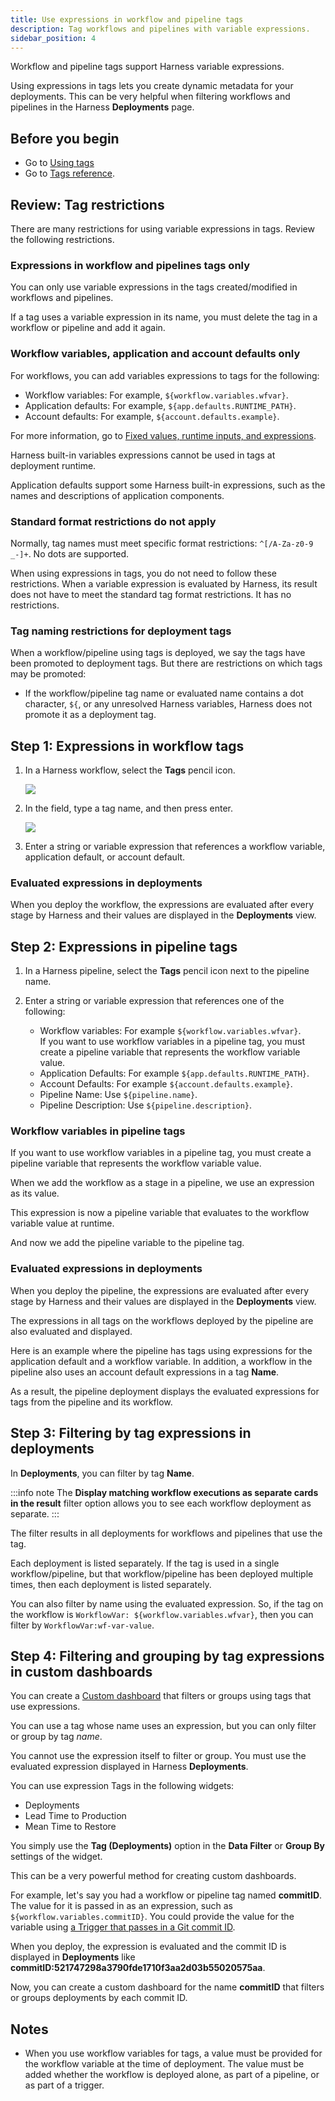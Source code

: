```yaml
---
title: Use expressions in workflow and pipeline tags
description: Tag workflows and pipelines with variable expressions.
sidebar_position: 4
---
```


Workflow and pipeline tags support Harness variable expressions.

Using expressions in tags lets you create dynamic metadata for your deployments. This can be very helpful when filtering workflows and pipelines in the Harness **Deployments** page.

## Before you begin

* Go to [Using tags](tags.md)
* Go to [Tags reference](/docs/platform/references/tags-reference/).

## Review: Tag restrictions

There are many restrictions for using variable expressions in tags. Review the following restrictions.

### Expressions in workflow and pipelines tags only

You can only use variable expressions in the tags created/modified in workflows and pipelines.

If a tag uses a variable expression in its name, you must delete the tag in a workflow or pipeline and add it again.

### Workflow variables, application and account defaults only

For workflows, you can add variables expressions to tags for the following:

* Workflow variables: For example, `${workflow.variables.wfvar}`.
* Application defaults: For example, `${app.defaults.RUNTIME_PATH}`.
* Account defaults: For example, `${account.defaults.example}`.

For more information, go to [Fixed values, runtime inputs, and expressions](/docs/platform/references/runtime-inputs/).

Harness built-in variables expressions cannot be used in tags at deployment runtime.

Application defaults support some Harness built-in expressions, such as the names and descriptions of application components.

### Standard format restrictions do not apply

Normally, tag names must meet specific format restrictions: `^[/A-Za-z0-9 _-]+`. No dots are supported.

When using expressions in tags, you do not need to follow these restrictions. When a variable expression is evaluated by Harness, its result does not have to meet the standard tag format restrictions. It has no restrictions.

### Tag naming restrictions for deployment tags

When a workflow/pipeline using tags is deployed, we say the tags have been promoted to deployment tags. But there are restrictions on which tags may be promoted:

* If the workflow/pipeline tag name or evaluated name contains a dot character, `${`, or any unresolved Harness variables, Harness does not promote it as a deployment tag.

## Step 1: Expressions in workflow tags

1. In a Harness workflow, select the **Tags** pencil icon.

   ![](./static/tags-001.png)

2. In the field, type a tag name, and then press enter.

   ![](./static/tags-002.png)

3. Enter a string or variable expression that references a workflow variable, application default, or account default.

### Evaluated expressions in deployments

When you deploy the workflow, the expressions are evaluated after every stage by Harness and their values are displayed in the **Deployments** view.

## Step 2: Expressions in pipeline tags

1. In a Harness pipeline, select the **Tags** pencil icon next to the pipeline name.

2. Enter a string or variable expression that references one of the following:

   * Workflow variables: For example `${workflow.variables.wfvar}`.  
If you want to use workflow variables in a pipeline tag, you must create a pipeline variable that represents the workflow variable value.
   * Application Defaults: For example `${app.defaults.RUNTIME_PATH}`.
   * Account Defaults: For example `${account.defaults.example}`.
   * Pipeline Name: Use `${pipeline.name}`.
   * Pipeline Description: Use `${pipeline.description}`.

### Workflow variables in pipeline tags

If you want to use workflow variables in a pipeline tag, you must create a pipeline variable that represents the workflow variable value.

When we add the workflow as a stage in a pipeline, we use an expression as its value.

This expression is now a pipeline variable that evaluates to the workflow variable value at runtime.

And now we add the pipeline variable to the pipeline tag.

### Evaluated expressions in deployments

When you deploy the pipeline, the expressions are evaluated after every stage by Harness and their values are displayed in the **Deployments** view.

The expressions in all tags on the workflows deployed by the pipeline are also evaluated and displayed.

Here is an example where the pipeline has tags using expressions for the application default and a workflow variable. In addition, a workflow in the pipeline also uses an account default expressions in a tag **Name**.

As a result, the pipeline deployment displays the evaluated expressions for tags from the pipeline and its workflow.

## Step 3: Filtering by tag expressions in deployments

In **Deployments**, you can filter by tag **Name**.

:::info note
The **Display matching workflow executions as separate cards in the result** filter option allows you to see each workflow deployment as separate.
:::

The filter results in all deployments for workflows and pipelines that use the tag.

Each deployment is listed separately. If the tag is used in a single workflow/pipeline, but that workflow/pipeline has been deployed multiple times, then each deployment is listed separately.

You can also filter by name using the evaluated expression. So, if the tag on the workflow is `WorkflowVar: ${workflow.variables.wfvar}`, then you can filter by `WorkflowVar:wf-var-value`.

## Step 4: Filtering and grouping by tag expressions in custom dashboards

You can create a [Custom dashboard](/docs/platform/dashboards/dashboards-overview/) that filters or groups using tags that use expressions.

You can use a tag whose name uses an expression, but you can only filter or group by tag *name*.

You cannot use the expression itself to filter or group. You must use the evaluated expression displayed in Harness **Deployments**.

You can use expression Tags in the following widgets:

* Deployments
* Lead Time to Production
* Mean Time to Restore

You simply use the **Tag (Deployments)** option in the **Data Filter** or **Group By** settings of the widget.

This can be a very powerful method for creating custom dashboards.

For example, let's say you had a workflow or pipeline tag named **commitID**. The value for it is passed in as an expression, such as `${workflow.variables.commitID}`. You could provide the value for the variable using [a Trigger that passes in a Git commit ID](../../../continuous-delivery/model-cd-pipeline/expressions/passing-variable-into-workflows.md).

When you deploy, the expression is evaluated and the commit ID is displayed in **Deployments** like **commitID:521747298a3790fde1710f3aa2d03b55020575aa**.

Now, you can create a custom dashboard for the name **commitID** that filters or groups deployments by each commit ID.

## Notes

* When you use workflow variables for tags, a value must be provided for the workflow variable at the time of deployment. The value must be added whether the workflow is deployed alone, as part of a pipeline, or as part of a trigger.
